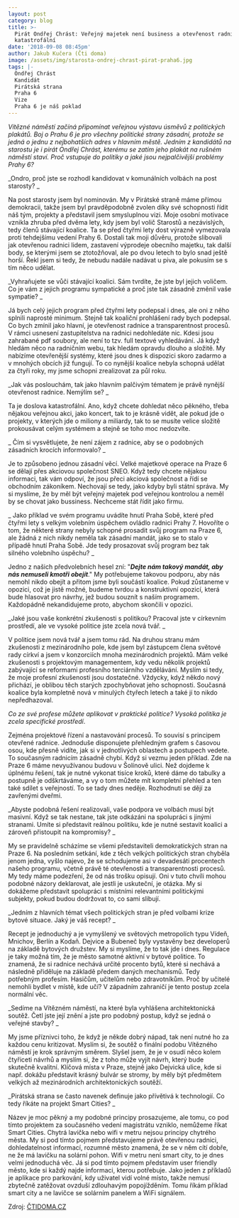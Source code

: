 ```yaml
---
layout: post
category: blog
title: >-
  Pirát Ondřej Chrást: Veřejný majetek není business a otevřenost radnice je
  katastrofální
date: '2018-09-08 08:45pm'
author: Jakub Kučera (Čti doma)
image: /assets/img/starosta-ondrej-chrast-pirat-praha6.jpg
tags: |-
  Ondřej Chrást
  Kandidát 
  Pirátská strana
  Praha 6
  Vize
  Praha 6 je náš poklad
---
```

_Vítězné náměstí začíná připomínat veřejnou výstavu úsměvů z politických plakátů. Boj o Prahu 6 je pro všechny politické strany zásadní, protože se jedná o jednu z nejbohatších adres v hlavním městě. Jedním z kandidátů na starostu je i pirát Ondřej Chrást, kterému se zatím jeho plakát na rušném náměstí staví. Proč vstupuje do politiky a jaké jsou nejpalčivější problémy Prahy 6?_

_Ondro, proč jste se rozhodl kandidovat v komunálních volbách na post starosty?_

Na post starosty jsem byl nominován. My v Pirátské straně máme přímou demokracii, takže jsem byl pravděpodobně zvolen díky své schopnosti řídit náš tým, projekty a představil jsem smysluplnou vizi. Moje osobní motivace vznikla zhruba před dvěma lety, kdy jsem byl volič Starostů a nezávislých, tedy členů stávající koalice. Ta se před čtyřmi lety dost výrazně vymezovala proti tehdejšímu vedení Prahy 6. Dostali tak moji důvěru, protože slibovali jak otevřenou radnici lidem, zastavení výprodeje obecního majetku, tak další body, se kterými jsem se ztotožňoval, ale po dvou letech to bylo snad ještě horší. Řekl jsem si tedy, že nebudu nadále nadávat u piva, ale pokusím se s tím něco udělat.

_Vyhraňujete se vůči stávající koalici. Sám tvrdíte, že jste byl jejich voličem. Co je vám z jejich programu sympatické a proč jste tak zásadně změnil vaše sympatie?_

Já bych celý jejich program před čtyřmi lety podepsal i dnes, ale oni z něho splnili naprosté minimum. Stejně tak koaliční prohlášení rady bych podepsal. Co bych zmínil jako hlavní, je otevřenost radnice a transparentnost procesů. V rámci usnesení zastupitelstva na radnici nedohledáte nic. Kdesi jsou zahrabané pdf soubory, ale není to tzv. full textové vyhledávání. Já když hledám něco na radničním webu, tak hledám opravdu dlouho a složitě. My nabízíme otevřenější systémy, které jsou dnes k dispozici skoro zadarmo a v mnohých obcích již fungují. To co nynější koalice nebyla schopná udělat za čtyři roky, my jsme schopni zrealizovat za půl roku.

_Jak vás poslouchám, tak jako hlavním palčivým tématem je právě nynější otevřenost radnice. Nemýlím se?_

Ta je doslova katastrofální. Ano, když chcete dohledat něco pěkného, třeba nějakou veřejnou akci, jako koncert, tak to je krásně vidět, ale pokud jde o projekty, v kterých jde o miliony a miliardy, tak to se musíte velice složitě prokousávat celým systémem a stejně se toho moc nedozvíte.

_Čím si vysvětlujete, že není zájem z radnice, aby se o podobných zásadních krocích informovalo?_

Je to způsobeno jednou zásadní věcí. Velké majetkové operace na Praze 6 se dělají přes akciovou společnost SNEO. Když tedy chcete nějakou informaci, tak vám odpoví, že jsou přeci akciová společnost a řídí se obchodním zákoníkem. Nechovají se tedy, jako kdyby byli státní správa. My si myslíme, že by měl být veřejný majetek pod veřejnou kontrolou a neměl by se chovat jako bussiness. Nechceme stát řídit jako firmu.

_Jako příklad ve svém programu uvádíte hnutí Praha Sobě, které před čtyřmi lety s velkým volebním úspěchem ovládlo radnici Prahy 7. Hovoříte o tom, že některé strany nebyly schopné prosadit svůj program na Praze 6, ale žádná z nich nikdy neměla tak zásadní mandát, jako se to stalo v případě hnutí Praha Sobě. Jde tedy prosazovat svůj program bez tak silného volebního úspěchu?_

Jedno z našich předvolebních hesel zní: "**_Dejte nám takový mandát, aby nás nemuseli kmotři obejít_**." My potřebujeme takovou podporu, aby nás nemohl nikdo obejít a přitom jsme byli součástí koalice. Pokud zůstaneme v opozici, což je jistě možné, budeme tvrdou a konstruktivní opozicí, která bude hlasovat pro návrhy, jež budou souznít s naším programem. Každopádně nekandidujeme proto, abychom skončili v opozici.

_Jaké jsou vaše konkrétní zkušenosti s politikou? Pracoval jste v církevním prostředí, ale ve vysoké politice jste zcela nová tvář._

V politice jsem nová tvář a jsem tomu rád. Na druhou stranu mám zkušenosti z mezinárodního pole, kde jsem byl zástupcem člena světové rady církví a jsem v konzorciích mnoha mezinárodních projektů. Mám velké zkušenosti s projektovým managementem, kdy vedu několik projektů zabývající se reformami profesního terciárního vzdělávání. Myslím si tedy, že moje profesní zkušenosti jsou dostatečné. Vždycky, když někdo nový přichází, je oblibou těch starých zpochybňovat jeho schopnosti. Současná koalice byla kompletně nová v minulých čtyřech letech a také jí to nikdo nepředhazoval.

_Co ze své profese můžete aplikovat v praktické politice? Vysoká politika je zcela specifické prostředí_.

Zejména projektové řízení a nastavování procesů. To souvisí s principem otevřené radnice. Jednoduše disponujete přehledným grafem s časovou osou, kde přesně vidíte, jak si v jednotlivých oblastech a postupech vedete. To současným radnicím zásadně chybí. Když si vezmu jeden příklad. Zde na Praze 6 máme nevyužívanou budovu v Šolínově ulici. Než dojdeme k úplnému řešení, tak je nutné vykonat tisíce kroků, které dáme do tabulky a postupně je odškrtáváme, a vy o tom můžete mít kompletní přehled a ten také sdílet s veřejností. To se tady dnes neděje. Rozhodnutí se dějí za zavřenými dveřmi.

_Abyste podobná řešení realizovali, vaše podpora ve volbách musí být masivní. Když se tak nestane, tak jste odkázáni na spolupráci s jinými stranami. Umíte si představit reálnou politiku, kde je nutné sestavit koalici a zároveň přistoupit na kompromisy?_

My se pravidelně scházíme se všemi představiteli demokratických stran na Praze 6. Na posledním setkání, kde z těch velkých politických stran chyběla jenom jedna, vyšlo najevo, že se schodujeme asi v devadesáti procentech našeho programu, včetně právě té otevřenosti a transparentnosti procesů. My tedy máme podezření, že od nás trošku opisují. Oni v tuto chvíli mohou podobné názory deklarovat, ale jestli je uskuteční, je otázka. My si dokážeme představit spolupráci s místními relevantními politickými subjekty, pokud budou dodržovat to, co sami slibují.

_Jedním z hlavních témat všech politických stran je před volbami krize bytové situace. Jaký je váš recept?_

Recept je jednoduchý a je vymyšlený ve světových metropolích typu Vídeň, Mnichov, Berlín a Kodaň. Dejvice a Bubeneč byly vystavěny bez developerů na základě bytových družstev. My si myslíme, že to tak jde i dnes. Regulace je taky možná tím, že je město samotné aktivní v bytové politice. To znamená, že si radnice nechává určité procento bytů, které si nechává a následně přiděluje na základě předem daných mechanismů. Tedy potřebným profesím. Hasičům, učitelům nebo zdravotníkům. Proč by učitelé nemohli bydlet v místě, kde učí? V západním zahraničí je tento postup zcela normální věc.

_Sedíme na Vítězném náměstí, na které byla vyhlášena architektonická soutěž. Četl jste její znění a jste pro podobný postup, když se jedná o veřejné stavby?_

My jsme příznivci toho, že když je někde dobrý nápad, tak není nutné ho za každou cenu kritizovat. Myslím si, že soutěž o finální podobu Vítězného náměstí je krok správným směrem. Slyšel jsem, že je v osudí něco kolem čtyřiceti návrhů a myslím si, že z toho může vyjít návrh, který bude skutečně kvalitní. Klíčová místa v Praze, stejně jako Dejvická ulice, kde si např. dokážu představit krásný bulvár se stromy, by měly být předmětem velkých až mezinárodních architektonických soutěží.

_Pirátská strana se často navenek definuje jako přívětivá k technologií. Co tedy říkáte na projekt Smart Cities?_

Název je moc pěkný a my podobné principy prosazujeme, ale tomu, co pod tímto projektem za současného vedení magistrátu vzniklo, nemůžeme říkat Smart Cities. Chytrá lavička nebo wifi v metru nejsou principy chytrého města. My si pod tímto pojmem představujeme právě otevřenou radnici, dohledatelnost informací, rozumné město znamená, že se v něm cítí dobře, ne že má lavičku na solární pohon. Wifi v metru není smart city, to je dnes velmi jednoduchá věc. Já si pod tímto pojmem představím user friendly město, kde si každý najde informaci, kterou potřebuje. Jako jeden z příkladů je aplikace pro parkování, kdy uživatel vidí volné místo, takže nemusí zbytečně zatěžovat ovzduší zdlouhavým popojížděním. Tomu říkám příklad smart city a ne lavičce se solárním panelem a WiFi signálem.

Zdroj: [ČTIDOMA.CZ](http://www.ctidoma.cz/politika/2018-09-06-pirat-ondrej-chrast-verejny-majetek-neni-business-otevrenost-radnice-je)
